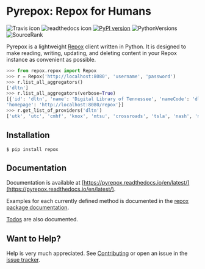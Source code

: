 # Pyrepox: Repox for Humans

![Travis icon](https://travis-ci.org/markpbaggett/pyrepox.png)
![readthedocs icon](https://readthedocs.org/projects/pyrepox/badge/?version=latest)
[![PyPI version](https://badge.fury.io/py/repox.svg)](https://badge.fury.io/py/repox)
![PythonVersions](https://img.shields.io/pypi/pyversions/repox.svg)
![SourceRank](https://img.shields.io/librariesio/sourcerank/pypi/repox.svg)

Pyrepox is a lightweight [Repox](https://github.com/europeana/REPOX)
client written in Python. It is designed to make reading, writing,
updating, and deleting content in your Repox instance as convenient as
possible.

```python
>>> from repox.repox import Repox
>>> r = Repox('http://localhost:8080', 'username', 'password')
>>> r.list_all_aggregators()
['dltn']
>>> r.list_all_aggregators(verbose=True)
[{'id': 'dltn', 'name': 'Digital Library of Tennessee', 'nameCode': 'dltn',
'homepage': 'http://localhost:8080/repox'}]
>>> r.get_list_of_providers('dltn')
['utk', 'utc', 'cmhf', 'knox', 'mtsu', 'crossroads', 'tsla', 'nash', 'memphis']
```

## Installation

```
$ pip install repox
```

## Documentation

Documentation is available at [https://pyrepox.readthedocs.io/en/latest/](https://pyrepox.readthedocs.io/en/latest/).

Examples for each currently defined method is documented in the 
[repox package documentation](https://pyrepox.readthedocs.io/en/latest/source/repox.html).

[Todos](https://pyrepox.readthedocs.io/en/latest/todo.html) are also documented.

## Want to Help?

Help is very much appreciated.  See [Contributing](https://github.com/markpbaggett/pyrepox/blob/master/CONTRIBUTING.rst)
or open an issue in the [issue tracker](https://github.com/markpbaggett/pyrepox/issues). 
